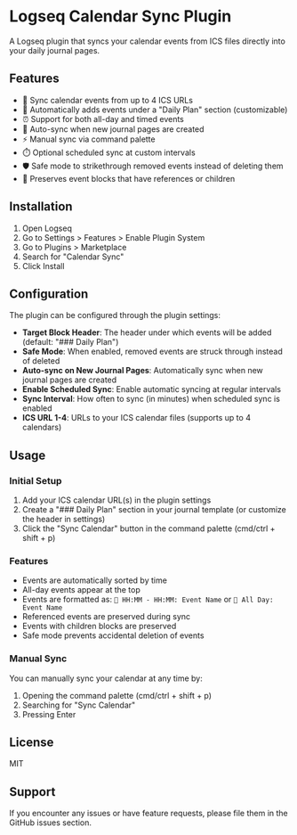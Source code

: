 # Logseq Calendar Sync Plugin

A Logseq plugin that syncs your calendar events from ICS files directly into your daily journal pages.

## Features

- 🔄 Sync calendar events from up to 4 ICS URLs
- 📅 Automatically adds events under a "Daily Plan" section (customizable)
- ⏰ Support for both all-day and timed events
- 🔁 Auto-sync when new journal pages are created
- ⚡ Manual sync via command palette
- ⏱️ Optional scheduled sync at custom intervals
- 🛡️ Safe mode to strikethrough removed events instead of deleting them
- 🔗 Preserves event blocks that have references or children

## Installation

1. Open Logseq
2. Go to Settings > Features > Enable Plugin System
3. Go to Plugins > Marketplace
4. Search for "Calendar Sync"
5. Click Install

## Configuration

The plugin can be configured through the plugin settings:

- **Target Block Header**: The header under which events will be added (default: "### Daily Plan")
- **Safe Mode**: When enabled, removed events are struck through instead of deleted
- **Auto-sync on New Journal Pages**: Automatically sync when new journal pages are created
- **Enable Scheduled Sync**: Enable automatic syncing at regular intervals
- **Sync Interval**: How often to sync (in minutes) when scheduled sync is enabled
- **ICS URL 1-4**: URLs to your ICS calendar files (supports up to 4 calendars)

## Usage

### Initial Setup

1. Add your ICS calendar URL(s) in the plugin settings
2. Create a "### Daily Plan" section in your journal template (or customize the header in settings)
3. Click the "Sync Calendar" button in the command palette (cmd/ctrl + shift + p)

### Features

- Events are automatically sorted by time
- All-day events appear at the top
- Events are formatted as: `📅 HH:MM - HH:MM: Event Name` or `📅 All Day: Event Name`
- Referenced events are preserved during sync
- Events with children blocks are preserved
- Safe mode prevents accidental deletion of events

### Manual Sync

You can manually sync your calendar at any time by:
1. Opening the command palette (cmd/ctrl + shift + p)
2. Searching for "Sync Calendar"
3. Pressing Enter

## License

MIT

## Support

If you encounter any issues or have feature requests, please file them in the GitHub issues section.